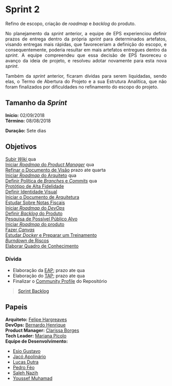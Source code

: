 # Sprint 2   

<p align="justify">
Refino de escopo, criação de <i>roadmap</i> e <i>backlog</i> do produto.</p>
<p align="justify">
No planejamento da <i>sprint</i> anterior, a equipe de EPS experienciou definir prazos de entrega dentro da própria <i>sprint</i> para determinados artefatos, visando entregas mais rápidas, que favoreceriam a definição do escopo, e consequentemente, poderia resultar em mais artefatos entregues dentro da <i>sprint</i>. A equipe compreendeu que essa decisão de EPS favoreceu o avanço da ideia de projeto, e resolveu adotar novamente para esta nova <i>sprint</i>.
</p>
<p align="justify">
Também da <i>sprint</i> anterior, ficaram dívidas para serem liquidadas, sendo elas, o Termo de Abertura do Projeto e a sua Estrutura Analítica, que não foram finalizados por dificuldades no refinamento do escopo do projeto.</p>

## Tamanho da _Sprint_      
**Início:** 02/09/2018   
**Término:** 08/08/2018   

**Duração:** Sete dias    


## Objetivos  

[Subir _Wiki_ ](https://github.com/fga-eps-mds/PDF2Knowledge/issues/33) qua    
[Iniciar _Roadmap_ do _Product Manager_](https://github.com/fga-eps-mds/PDF2Knowledge/issues/34) qua   
[Refinar o Documento de Visão](https://github.com/fga-eps-mds/PDF2Knowledge/issues/31) prazo ate quarta   
[Iniciar _Roadmap_ do Arquiteto](https://github.com/fga-eps-mds/PDF2Knowledge/issues/20) qua    
[Definir Política de _Branches_ e _Commits_](https://github.com/fga-eps-mds/PDF2Knowledge/issues/10) qua    
[Protótipo de Alta Fidelidade](https://github.com/fga-eps-mds/PDF2Knowledge/issues/23)   
[Definir Identidade Visual](https://github.com/fga-eps-mds/PDF2Knowledge/issues/22)    
[Iniciar o Documento de Arquitetura](https://github.com/fga-eps-mds/PDF2Knowledge/issues/27)    
[Estudar Sobre Notas Fiscais](https://github.com/fga-eps-mds/PDF2Knowledge/issues/32)      
[Iniciar _Roadmap_ do _DevOps_](https://github.com/fga-eps-mds/PDF2Knowledge/issues/35)    
[Definir _Backlog_ do Produto](https://github.com/fga-eps-mds/PDF2Knowledge/issues/36)    
[Pesquisa de Possível Público Alvo](https://github.com/fga-eps-mds/PDF2Knowledge/issues/37)    
[Iniciar _Roadmap_ do produto](https://github.com/fga-eps-mds/PDF2Knowledge/issues/8)    
[Fazer _Canvas_](https://github.com/fga-eps-mds/PDF2Knowledge/issues/38)    
[Estudar _Docker_ e Preparar um Treinamento](https://github.com/fga-eps-mds/PDF2Knowledge/issues/39)   
[_Burndown_ de Riscos](https://github.com/fga-eps-mds/PDF2Knowledge/issues/9)   
[Elaborar Quadro de Conhecimento](https://github.com/fga-eps-mds/PDF2Knowledge/issues/40)

### Dívida   

- Elaboração da [EAP](https://github.com/fga-eps-mds/PDF2Knowledge/issues/11); prazo ate qua
- Elaboração do [TAP](https://github.com/fga-eps-mds/PDF2Knowledge/issues/12); prazo ate qua
- Finalizar o [Community Profile](https://github.com/fga-eps-mds/PDF2Knowledge/issues/15)  do Repositório


> [Sprint Backlog](https://github.com/fga-eps-mds/PDF2Knowledge/milestone/3)  

## Papeis

**Arquiteto:** [Felipe Hargreaves](https://github.com/Hargre)   
**DevOps:** [Bernardo Henrique](https://github.com/bernardohrl)  
**Product Manager:** [Clarissa Borges](https://github.com/clarissalimab)    
**Tech Leader:** [Mariana Pícolo](https://github.com/MarianaPicolo)   
**Equipe de Desenvolvimento:** 
- [Esio Gustavo](https://github.com/EsioFreitas)   
- [Jacó Apolinário](https://github.com/Jacoapolinario)   
- [Lucas Dutra](https://github.com/lucasdutraf)   
- [Pedro Féo](https://github.com/Phe0)   
- [Saleh Nazih](https://github.com/devsalula)
- [Youssef Muhamad](https://github.com/youssef-md)   